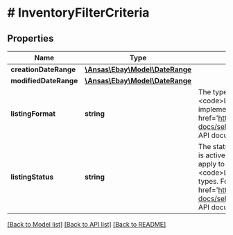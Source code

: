 # # InventoryFilterCriteria

## Properties

Name | Type | Description | Notes
------------ | ------------- | ------------- | -------------
**creationDateRange** | [**\Ansas\Ebay\Model\DateRange**](DateRange.md) |  | [optional]
**modifiedDateRange** | [**\Ansas\Ebay\Model\DateRange**](DateRange.md) |  | [optional]
**listingFormat** | **string** | The type of buying option for the order. Supports &lt;code&gt;LMS_ACTIVE_INVENTORY_REPORT&lt;/code&gt;. For implementation help, refer to &lt;a href&#x3D;&#39;https://developer.ebay.com/api-docs/sell/feed/types/api:ListingFormatEnum&#39;&gt;eBay API documentation&lt;/a&gt; | [optional]
**listingStatus** | **string** | The status of the listing (whether the listing was unsold or is active). The &lt;strong&gt;UNSOLD&lt;/strong&gt; value does not apply to &lt;code&gt;LMS_ACTIVE_INVENTORY_REPORT&lt;/code&gt; feed types. For implementation help, refer to &lt;a href&#x3D;&#39;https://developer.ebay.com/api-docs/sell/feed/types/api:ListingStatusEnum&#39;&gt;eBay API documentation&lt;/a&gt; | [optional]

[[Back to Model list]](../../README.md#models) [[Back to API list]](../../README.md#endpoints) [[Back to README]](../../README.md)
